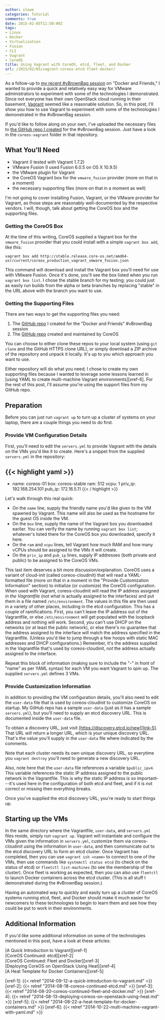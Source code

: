 ```yaml
---
author: slowe
categories: Tutorial
comments: true
date: 2015-02-05T11:50:00Z
tags:
- Linux
- Docker
- Virtualization
- Fusion
- CLI
- Vagrant
- CoreOS
title: Using Vagrant with CoreOS, etcd, fleet, and Docker
url: /2015/02/05/vagrant-coreos-etcd-fleet-docker/
---
```


As a follow-up to [my recent #vBrownBag session][link-1] on "Docker and Friends," I wanted to provide a quick and relatively easy way for VMware administrators to experiment with some of the technologies I demonstrated. Since not everyone has their own OpenStack cloud running in their basement, [Vagrant][link-3] seemed like a reasonable solution. So, in this post, I'll show you how to use Vagrant to experiment with some of the technologies I demonstrated in the #vBrownBag session.

If you'd like to follow along on your own, I've uploaded the necessary files to [the GitHub repo I created][link-2] for the #vBrownBag session. Just have a look in the `coreos-vagrant` folder in that repository.

## What You'll Need

* Vagrant (I tested with Vagrant 1.7.2)
* VMware Fusion (I used Fusion 6.0.5 on OS X 10.9.5)
* the VMware plugin for Vagrant
* the CoreOS Vagrant box for the `vmware_fusion` provider (more on that in a moment)
* the necessary supporting files (more on that in a moment as well)

I'm not going to cover installing Fusion, Vagrant, or the VMware provider for Vagrant, as those steps are reasonably well-documented by the respective vendors. I will, though, talk about getting the CoreOS box and the supporting files.

### Getting the CoreOS Box

At the time of this writing, CoreOS supplied a Vagrant box for the `vmware_fusion` provider that you could install with a simple `vagrant box add`, like this:

	vagrant box add http://stable.release.core-os.net/amd64-usr/current/coreos_production_vagrant_vmware_fusion.json

This command will download and install the Vagrant box you'll need for use with VMware Fusion. Once it's done, you'll see the box listed when you run `vagrant box list`. I chose the stable branch for my testing; you could just as easily run builds from the alpha or beta branches by replacing "stable" in the URL above with the branch you want to use.

### Getting the Supporting Files

There are two ways to get the supporting files you need:

1. The [GitHub repo][link-2] I created for the "Docker and Friends" #vBrownBag session
2. The [GitHub repo][link-4] created and maintained by CoreOS

You can choose to either clone these repos to your local system (using `git clone` and the GitHub HTTPS clone URL), or simply download a ZIP archive of the repository and unpack it locally. It's up to you which approach you want to use.

Either repository will do what you need; I chose to create my own supporting files because I wanted to leverage some lessons learned in [using YAML to create multi-machine Vagrant environments][xref-6]. For the rest of this post, I'll assume you're using the support files from my GitHub repo.

## Preparation

Before you can just run `vagrant up` to turn up a cluster of systems on your laptop, there are a couple things you need to do first.

### Provide VM Configuration Details

First, you'll need to edit the `servers.yml` to provide Vagrant with the details on the VMs you'd like it to create. Here's a snippet from the supplied `servers.yml` in the repository:

{{< highlight yaml >}}
---
- name: coreos-01
  box: coreos-stable
  ram: 512
  vcpu: 1
  priv_ip: 192.168.254.101
  pub_ip: 172.16.5.11
{{< / highlight >}}

Let's walk through this real quick:

* On the `name` line, supply the friendly name you'd like given to the VM spawned by Vagrant. This name will also be used as the hostname for the guest OS inside the VM.
* On the `box` line, supply the name of the Vagrant box you downloaded earlier. You can verify the name by running `vagrant box list`; whatever's listed there for the CoreOS box you downloaded, specify it here.
* On the `ram` and `vcpu` lines, tell Vagrant how much RAM and how many vCPUs should be assigned to the VMs it will create.
* On the `priv_ip` and `pub_ip` lines, supply IP addresses (both private and public) to be assigned to the CoreOS VMs.

This last item deserves a bit more discussion/explanation. CoreOS uses a variant of cloud-init (called coreos-cloudinit) that will read a YAML-formatted file (more on that in a moment in the "Provide Customization Information" section) to initialize (or customize) the CoreOS configuration. When used with Vagrant, coreos-cloudinit will read the IP address assigned _in the Vagrantfile_ (not what is actually assigned to the interfaces) and put them in a file named `/etc/environment`. The values in this file are then used in a variety of other places, including in the etcd configuration. This has a couple of ramifications. First, you can't leave the IP address out of the Vagrantfile, or else `/etc/environment` will get populated with the loopback address and nothing will work. Second, you can't use DHCP on the networks (or at least the public network), or else there's no guarantee that the address assigned to the interface will match the address specified in the Vagrantfile. (Unless you'd like to jump through a few hoops with static MAC addresses and DHCP configurations.) Remember, it's the address supplied in the Vagrantfile that's used by coreos-cloudinit, _not_ the address actually assigned to the interface.

Repeat this block of information (making sure to include the "-" in front of "name" as per YAML syntax) for each VM you want Vagrant to spin up. The supplied `servers.yml` defines 3 VMs.

### Provide Customization Information

In addition to providing the VM configuration details, you'll also need to edit the `user-data` file that is used by coreos-cloudinit to customize CoreOS on startup. My GitHub repo has a sample `user-data` (just as it has a sample `servers.yml`), but you'll need to supply an etcd discovery URL. This is documented inside the `user-data` file.

To obtain a discovery URL, just visit [https://discovery.etcd.io/new][link-5]. That URL will return a longer URL, which is your unique discovery URL. That's the value you'll supply in the `user-data` file where indicated by the comments.

Note that each cluster needs its own unique discovery URL, so everytime you `vagrant destroy` you'll need to generate a new discovery URL.

Also, note here that the `user-data` file references a variable `$public_ipv4`. This variable references the static IP address assigned to the public network in the Vagrantfile. This is why the static IP address is so important---it's used here in the configuration of both etcd and fleet, and if it is not correct or missing then everything breaks.

Once you've supplied the etcd discovery URL, you're ready to start things up.

## Starting up the VMs

In the same directory where the Vagrantfile, `user-data`, and `servers.yml` files reside, simply run `vagrant up`. Vagrant will instantiate and configure the VMs given the information in `servers.yml`, customize them via coreos-cloudinit using the information in `user-data`, and then communicate out to the etcd discovery URL to form an etcd cluster. Once Vagrant has completed, then you can use `vagrant ssh <name>` to connect to one of the VMs, then use commands like `systemctl status etcd` (to check on the status of etcd) or `fleetctl list-machines` (to see the membership of the cluster). Once fleet is working as expected, then you can also use `fleetctl` to launch Docker containers across the etcd cluster. (This is all stuff I demonstrated during the #vBrownBag session.)

Having an automated way to quickly and easily turn up a cluster of CoreOS systems running etcd, fleet, and Docker should make it much easier for newcomers to these technologies to begin to learn them and see how they could be put to work in their environments.

## Additional Information

If you'd like some additional information on some of the technologies mentioned in this post, have a look at these articles:

[A Quick Introduction to Vagrant][xref-1]  
[CoreOS Continued: etcd][xref-2]  
[CoreOS Continued: Fleet and Docker][xref-3]  
[Deploying CoreOS on OpenStack Using Heat][xref-4]  
[A Heat Template for Docker Containers][xref-5]



[link-1]: http://professionalvmware.com/2015/02/vbrownbag-devops-follow-up-docker-and-friends-with-scott-lowe-scott_lowe/
[link-2]: https://github.com/scottslowe/2015-vbrownbag-docker
[link-3]: http://www.vagrantup.com/
[link-4]: https://github.com/coreos/coreos-vagrant
[link-5]: https://discovery.etcd.io/new
[xref-1]: {{< relref "2014-09-12-a-quick-introduction-to-vagrant.md" >}}
[xref-2]: {{< relref "2014-08-18-coreos-continued-etcd.md" >}}
[xref-3]: {{< relref "2014-08-20-coreos-continued-fleet-and-docker.md" >}}
[xref-4]: {{< relref "2014-08-13-deploying-coreos-on-openstack-using-heat.md" >}}
[xref-5]: {{< relref "2014-08-22-a-heat-template-for-docker-containers.md" >}}
[xref-6]: {{< relref "2014-10-22-multi-machine-vagrant-with-yaml.md" >}}